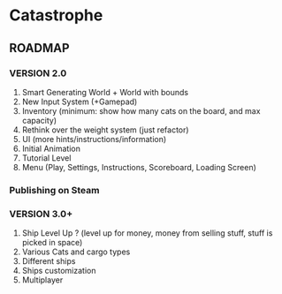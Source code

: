 # Catastrophe

## ROADMAP

### VERSION 2.0

1. Smart Generating World + World with bounds
2. New Input System (+Gamepad)
3. Inventory (minimum: show how many cats on the board, and max capacity)
4. Rethink over the weight system (just refactor)
5. UI (more hints/instructions/information)
6. Initial Animation
7. Tutorial Level
8. Menu (Play, Settings, Instructions, Scoreboard, Loading Screen)

### Publishing on Steam

### VERSION 3.0+

1. Ship Level Up ? (level up for money, money from selling stuff, stuff is picked in space)
2. Various Cats and cargo types
3. Different ships
4. Ships customization
5. Multiplayer